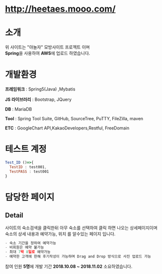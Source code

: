 # http://heetaes.mooo.com/

# 소개
위 사이트는 "야놀자" 모방사이트 프로젝트 이며  
**Spring**을 사용하여 **AWS**에 업로드 하였습니다. 

# 개발환경
**프레임워크** : Spring5(Java) ,Mybatis

**JS 라이브러리** : Bootstrap, JQuery

**DB** : MariaDB

**Tool** : Spring Tool Suite, GitHub, SourceTree, PuTTY, FileZilla, maven

**ETC** : GoogleChart API,KakaoDevelopers,Restful, FreeDomain

# 테스트 계정
```js
Test_ID ()=>{
  TestID : test001,
  TestPASS : test001
}
```


# 담당한 페이지
## Detail
사이트의 숙소검색을 클릭한뒤 아무 숙소를 선택하여 클릭 하면 나오는 상세페이지이며  
숙소의 상세 내용과 예약가능, 위치 를 알수있는 페이지 입니다.   
```js
- 숙소 기간을 정하여 예약가능
- 비회원은 예약 불가능
- 최대 7박 8일로 예약가능
- 예약한 고객에 한해 후기작성이 가능하며 Drag and Drop 방식으로 사진 업로드 가능
```

참여 인원 **5명**에 개발 기간 **2018.10.08 ~ 2018.11.02** 소요하였습니다.



